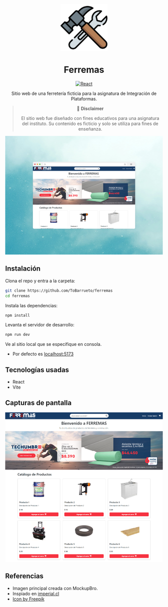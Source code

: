 <div align="center">

<img src="./docs/img/icon.png" alt="Icon" width="150">

# Ferremas

[![React](https://img.shields.io/badge/react-vite-blue.svg)](https://vite.dev/)

Sitio web de una ferretería ficticia para la asignatura de Integración de Plataformas.

> 🚧 **Disclaimer**
>
> El sitio web fue diseñado con fines educativos para una asignatura del instituto. Su contenido es ficticio y solo se utiliza para fines de enseñanza.

<img src="./docs/img/banner.png" alt="banner" width="750">

</div>

## Instalación

Clona el repo y entra a la carpeta:

```bash
git clone https://github.com/ToBarrueto/ferremas
cd ferremas
```

Instala las dependencias:

```bash
npm install
```

Levanta el servidor de desarrollo:

```bash
npm run dev
```

Ve al sitio local que se especifique en consola. 
- Por defecto es [localhost:5173](http://localhost:5173/)

## Tecnologías usadas

- React
- Vite

## Capturas de pantalla

<div align="center">
  <img src="./docs/img/screenshot_home.png" alt="screenshot home" width="750">
</div>

## Referencias

- Imagen principal creada con MockupBro.
- Inspiado en [imperial.cl](https://www.imperial.cl/)
- [Icon by Freepik](https://www.freepik.com/icon/repair-tools_595742)